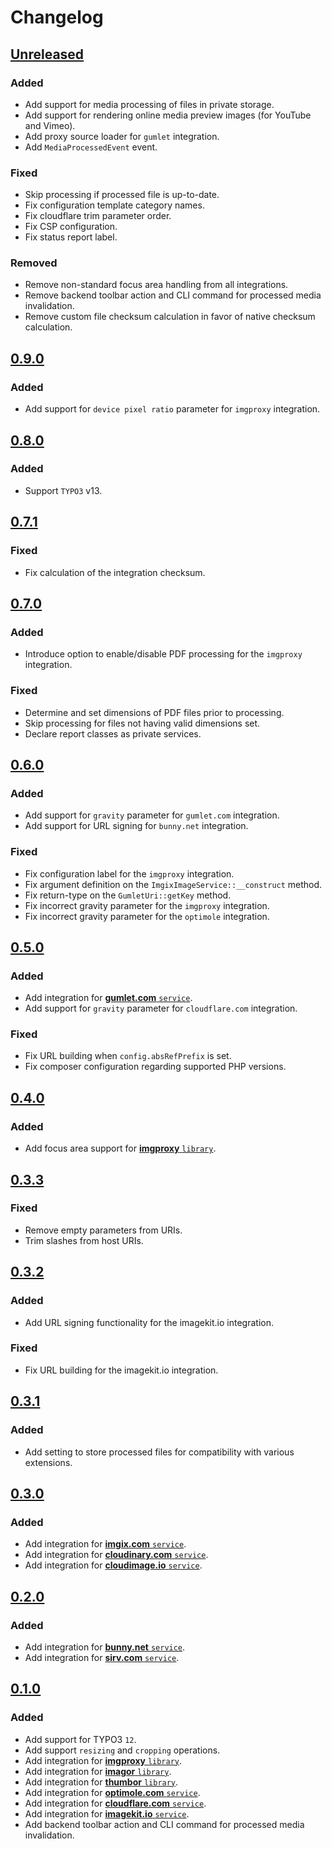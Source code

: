 # Changelog

## [Unreleased]

### Added

* Add support for media processing of files in private storage.
* Add support for rendering online media preview images (for YouTube and Vimeo).
* Add proxy source loader for `gumlet` integration.
* Add `MediaProcessedEvent` event.

### Fixed

* Skip processing if processed file is up-to-date.
* Fix configuration template category names.
* Fix cloudflare trim parameter order.
* Fix CSP configuration.
* Fix status report label.

### Removed

* Remove non-standard focus area handling from all integrations.
* Remove backend toolbar action and CLI command for processed media invalidation.
* Remove custom file checksum calculation in favor of native checksum calculation.

## [0.9.0]

### Added

* Add support for `device pixel ratio` parameter for `imgproxy` integration.

## [0.8.0]

### Added

* Support `TYPO3` v13.

## [0.7.1]

### Fixed

* Fix calculation of the integration checksum.

## [0.7.0]

### Added

* Introduce option to enable/disable PDF processing for the `imgproxy` integration.

### Fixed

* Determine and set dimensions of PDF files prior to processing.
* Skip processing for files not having valid dimensions set.
* Declare report classes as private services.

## [0.6.0]

### Added

* Add support for `gravity` parameter for `gumlet.com` integration.
* Add support for URL signing for `bunny.net` integration.

### Fixed

* Fix configuration label for the `imgproxy` integration.
* Fix argument definition on the `ImgixImageService::__construct` method.
* Fix return-type on the `GumletUri::getKey` method.
* Fix incorrect gravity parameter for the `imgproxy` integration.
* Fix incorrect gravity parameter for the `optimole` integration.

## [0.5.0]

### Added

* Add integration for [**gumlet.com** `service`](https://www.gumlet.com/).
* Add support for `gravity` parameter for `cloudflare.com` integration.

### Fixed

* Fix URL building when `config.absRefPrefix` is set.
* Fix composer configuration regarding supported PHP versions.

## [0.4.0]

### Added

* Add focus area support for [**imgproxy** `library`](https://github.com/imgproxy/imgproxy).

## [0.3.3]

### Fixed

* Remove empty parameters from URIs.
* Trim slashes from host URIs.

## [0.3.2]

### Added

* Add URL signing functionality for the imagekit.io integration.

### Fixed

* Fix URL building for the imagekit.io integration.

## [0.3.1]

### Added

* Add setting to store processed files for compatibility with various extensions.

## [0.3.0]

### Added

* Add integration for [**imgix.com** `service`](https://imgix.com/).
* Add integration for [**cloudinary.com** `service`](https://cloudinary.com/).
* Add integration for [**cloudimage.io** `service`](https://cloudimage.io/).

## [0.2.0]

### Added

* Add integration for [**bunny.net** `service`](https://bunny.net/).
* Add integration for [**sirv.com** `service`](https://sirv.com/).

## [0.1.0]

### Added

* Add support for TYPO3 `12`.
* Add support `resizing` and `cropping` operations.
* Add integration for [**imgproxy** `library`](https://github.com/imgproxy/imgproxy).
* Add integration for [**imagor** `library`](https://github.com/cshum/imagor).
* Add integration for [**thumbor** `library`](https://github.com/thumbor/thumbor).
* Add integration for [**optimole.com** `service`](https://optimole.com/).
* Add integration for [**cloudflare.com** `service`](https://developers.cloudflare.com/images/).
* Add integration for [**imagekit.io** `service`](https://imagekit.io/).
* Add backend toolbar action and CLI command for processed media invalidation.

[unreleased]: https://github.com/somehow-digital/typo3-media-processing/compare/v0.9.0...HEAD
[0.9.0]: https://github.com/somehow-digital/typo3-media-processing/compare/v0.8.0...v0.9.0
[0.8.0]: https://github.com/somehow-digital/typo3-media-processing/compare/v0.7.1...v0.8.0
[0.7.1]: https://github.com/somehow-digital/typo3-media-processing/compare/v0.7.0...v0.7.1
[0.7.0]: https://github.com/somehow-digital/typo3-media-processing/compare/v0.6.0...v0.7.0
[0.6.0]: https://github.com/somehow-digital/typo3-media-processing/compare/v0.5.0...v0.6.0
[0.5.0]: https://github.com/somehow-digital/typo3-media-processing/compare/v0.4.0...v0.5.0
[0.4.0]: https://github.com/somehow-digital/typo3-media-processing/compare/v0.3.3...v0.4.0
[0.3.3]: https://github.com/somehow-digital/typo3-media-processing/compare/v0.3.2...v0.3.3
[0.3.2]: https://github.com/somehow-digital/typo3-media-processing/compare/v0.3.1...v0.3.2
[0.3.1]: https://github.com/somehow-digital/typo3-media-processing/compare/v0.3.0...v0.3.1
[0.3.0]: https://github.com/somehow-digital/typo3-media-processing/compare/v0.2.0...v0.3.0
[0.2.0]: https://github.com/somehow-digital/typo3-media-processing/compare/v0.1.0...v0.2.0
[0.1.0]: https://github.com/somehow-digital/typo3-media-processing/releases/tag/v0.1.0
